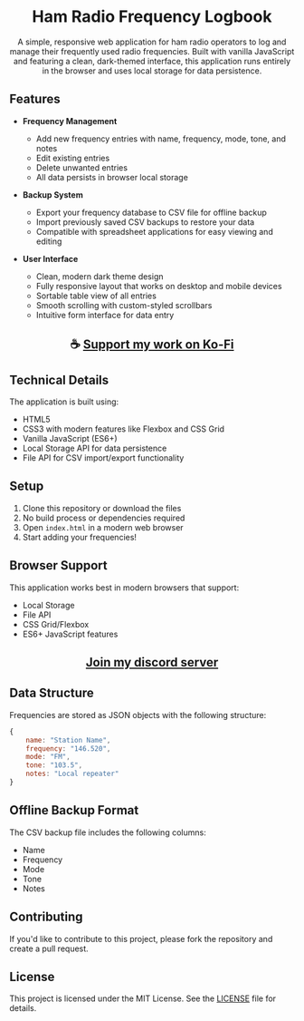 <div align="center">

# Ham Radio Frequency Logbook

A simple, responsive web application for ham radio operators to log and manage their frequently used radio frequencies. Built with vanilla JavaScript and featuring a clean, dark-themed interface, this application runs entirely in the browser and uses local storage for data persistence.

</div>

## Features

- **Frequency Management**
  - Add new frequency entries with name, frequency, mode, tone, and notes
  - Edit existing entries
  - Delete unwanted entries
  - All data persists in browser local storage

- **Backup System**
  - Export your frequency database to CSV file for offline backup
  - Import previously saved CSV backups to restore your data
  - Compatible with spreadsheet applications for easy viewing and editing

- **User Interface**
  - Clean, modern dark theme design
  - Fully responsive layout that works on desktop and mobile devices
  - Sortable table view of all entries
  - Smooth scrolling with custom-styled scrollbars
  - Intuitive form interface for data entry

<div align="center">

## ☕ [Support my work on Ko-Fi](https://ko-fi.com/thatsinewave)

</div>

## Technical Details

The application is built using:
- HTML5
- CSS3 with modern features like Flexbox and CSS Grid
- Vanilla JavaScript (ES6+)
- Local Storage API for data persistence
- File API for CSV import/export functionality

## Setup

1. Clone this repository or download the files
2. No build process or dependencies required
3. Open `index.html` in a modern web browser
4. Start adding your frequencies!

## Browser Support

This application works best in modern browsers that support:
- Local Storage
- File API
- CSS Grid/Flexbox
- ES6+ JavaScript features

<div align="center">

## [Join my discord server](https://discord.gg/2nHHHBWNDw)

</div>

## Data Structure

Frequencies are stored as JSON objects with the following structure:
```javascript
{
    name: "Station Name",
    frequency: "146.520",
    mode: "FM",
    tone: "103.5",
    notes: "Local repeater"
}
```

## Offline Backup Format

The CSV backup file includes the following columns:
- Name
- Frequency
- Mode
- Tone
- Notes

## Contributing

If you'd like to contribute to this project, please fork the repository and create a pull request.

## License

This project is licensed under the MIT License. See the [LICENSE](LICENSE) file for details.

